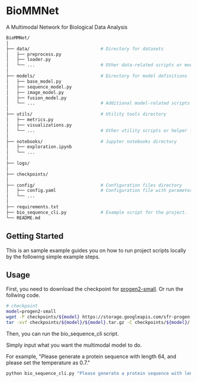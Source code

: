 # BioMMNet
A Multimodal Network for Biological Data Analysis
```sh
BioMMNet/
│
├── data/                           # Directory for datasets
│   ├── preprocess.py               
│   ├── loader.py                   
│   └── ...                         # Other data-related scripts or modules
│
├── models/                         # Directory for model definitions
│   ├── base_model.py               
│   ├── sequence_model.py           
│   ├── image_model.py              
│   ├── fusion_model.py             
│   └── ...                         # Additional model-related scripts or modules
│
├── utils/                          # Utility tools directory
│   ├── metrics.py                  
│   ├── visualizations.py           
│   └── ...                         # Other utility scripts or helper functions
│
├── notebooks/                      # Jupyter notebooks directory
│   ├── exploration.ipynb           
│   └── ...                         
│
├── logs/                           
│                                   
├── checkpoints/                    
│                                   
├── config/                         # Configuration files directory
│   ├── config.yaml                 # Configuration file with parameters and settings
│   └── ...                         
│
├── requirements.txt                
├── bio_sequence_cli.py             # Example script for the project.
└── README.md                       
```
<!-- GETTING STARTED -->
## Getting Started

This is an sample example guides you on how to run project scripts locally by the following simple example steps.

<!-- USAGE EXAMPLES -->
## Usage
First, you need to download the checkpoint for [progen2-small](https://github.com/salesforce/progen/tree/main/progen2).
Or run the follwing code.
  ```sh 
  # checkpoint
  model=progen2-small
  wget -P checkpoints/${model} https://storage.googleapis.com/sfr-progen-research/checkpoints/${model}.tar.gz
  tar -xvf checkpoints/${model}/${model}.tar.gz -C checkpoints/${model}/
  ```


Then, you can run the bio_sequence_cli script. 

Simply input what you want the multimodal model to do. 

For example, "Please generate a protein sequence with length 64, and please set the temperature as 0.7."
  ```sh 
  python bio_sequence_cli.py "Please generate a protein sequence with length 256, and please set the temperature as 0.7." 
  ```
